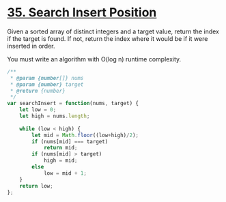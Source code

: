 # [35. Search Insert Position](https://leetcode.com/problems/search-insert-position/?envType=study-plan&id=algorithm-i)

Given a sorted array of distinct integers and a target value, return the index if the target is found. If not, return the index where it would be if it were inserted in order.

You must write an algorithm with O(log n) runtime complexity.

```javascript
/**
 * @param {number[]} nums
 * @param {number} target
 * @return {number}
 */
var searchInsert = function(nums, target) {
    let low = 0;
    let high = nums.length;
    
    while (low < high) {
        let mid = Math.floor((low+high)/2);
        if (nums[mid] === target)
            return mid;
        if (nums[mid] > target)
            high = mid;
        else
            low = mid + 1;
    }
    return low;
};
```

